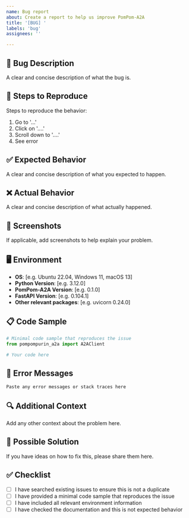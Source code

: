 ```yaml
---
name: Bug report
about: Create a report to help us improve PomPom-A2A
title: '[BUG] '
labels: 'bug'
assignees: ''

---
```


## 🐛 Bug Description
A clear and concise description of what the bug is.

## 🔄 Steps to Reproduce
Steps to reproduce the behavior:
1. Go to '...'
2. Click on '....'
3. Scroll down to '....'
4. See error

## ✅ Expected Behavior
A clear and concise description of what you expected to happen.

## ❌ Actual Behavior
A clear and concise description of what actually happened.

## 📸 Screenshots
If applicable, add screenshots to help explain your problem.

## 🖥️ Environment
- **OS**: [e.g. Ubuntu 22.04, Windows 11, macOS 13]
- **Python Version**: [e.g. 3.12.0]
- **PomPom-A2A Version**: [e.g. 0.1.0]
- **FastAPI Version**: [e.g. 0.104.1]
- **Other relevant packages**: [e.g. uvicorn 0.24.0]

## 📋 Code Sample
```python
# Minimal code sample that reproduces the issue
from pompompurin_a2a import A2AClient

# Your code here
```

## 📝 Error Messages
```
Paste any error messages or stack traces here
```

## 🔍 Additional Context
Add any other context about the problem here.

## 🤔 Possible Solution
If you have ideas on how to fix this, please share them here.

## ✅ Checklist
- [ ] I have searched existing issues to ensure this is not a duplicate
- [ ] I have provided a minimal code sample that reproduces the issue
- [ ] I have included all relevant environment information
- [ ] I have checked the documentation and this is not expected behavior